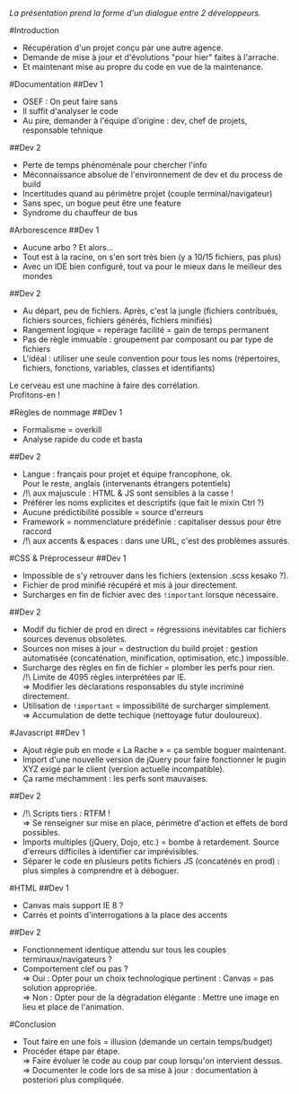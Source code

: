 _La présentation prend la forme d'un dialogue entre 2 développeurs._

#Introduction
- Récupération d'un projet conçu par une autre agence.
- Demande de mise à jour et d'évolutions "pour hier" faites à l'arrache.
- Et maintenant mise au propre du code en vue de la maintenance.


#Documentation
##Dev 1
- OSEF : On peut faire sans
- Il suffit d'analyser le code
- Au pire, demander à l'équipe d'origine : dev, chef de projets, responsable tehnique

##Dev 2
- Perte de temps phénoménale pour chercher l'info
- Méconnaissance absolue de l'environnement de dev et du process de build
- Incertitudes quand au périmètre projet (couple terminal/navigateur)
- Sans spec, un bogue peut être une feature
- Syndrome du chauffeur de bus


#Arborescence
##Dev 1
- Aucune arbo ? Et alors...
- Tout est à la racine, on s'en sort très bien (y a 10/15 fichiers, pas plus)
- Avec un IDE bien configuré, tout va pour le mieux dans le meilleur des mondes

##Dev 2
- Au départ, peu de fichiers. Après, c'est la jungle (fichiers contribués, fichiers sources, fichiers générés, fichiers minifiés)
- Rangement logique = repérage facilité = gain de temps permanent
- Pas de règle immuable : groupement par composant ou par type de fichiers
- L'idéal : utiliser une seule convention pour tous les noms (répertoires, fichiers, fonctions, variables, classes et identifiants)

Le cerveau est une machine à faire des corrélation.   
Profitons-en !


#Règles de nommage
##Dev 1
- Formalisme = overkill
- Analyse rapide du code et basta

##Dev 2
- Langue : français pour projet et équipe francophone, ok.   
Pour le reste, anglais (intervenants étrangers potentiels)
- /!\ aux majuscule : HTML & JS sont sensibles à la casse ! 
- Préférer les noms explicites et descriptifs (que fait le mixin Ctrl ?)
- Aucune prédictibilité possible = source d'erreurs
- Framework = nommenclature prédéfinie : capitaliser dessus pour être raccord
- /!\ aux accents & espaces : dans une URL, c'est des problèmes assurés.


#CSS & Préprocesseur
##Dev 1
- Impossible de s'y retrouver dans les fichiers (extension .scss kesako ?).
- Fichier de prod minifié récupéré et mis à jour directement.
- Surcharges en fin de fichier avec des `!important` lorsque nécessaire.

##Dev 2
- Modif du fichier de prod en direct = régressions inévitables car fichiers sources devenus obsolètes.
- Sources non mises à jour = destruction du build projet : gestion automatisée (concaténation, minification, optimisation, etc.) impossible.
- Surcharge des règles en fin de fichier = plomber les perfs pour rien.   
/!\ Limite de 4095 règles interprétées par IE.   
=> Modifier les déclarations responsables du style incriminé directement.
- Utilisation de `!important` = impossibilité de surcharger simplement.   
=> Accumulation de dette techique (nettoyage futur douloureux).


#Javascript
##Dev 1
- Ajout régie pub en mode « La Rache » = ça semble boguer maintenant.
- Import d'une nouvelle version de jQuery pour faire fonctionner le pugin XYZ exigé par le client (version actuelle incompatible).
- Ça rame méchamment : les perfs sont mauvaises.

##Dev 2
- /!\ Scripts tiers : RTFM !   
=> Se renseigner sur mise en place, périmètre d'action et effets de bord possibles.
- Imports multiples (jQuery, Dojo, etc.) = bombe à retardement. Source d'erreurs difficiles à identifier car imprévisibles.
- Séparer le code en plusieurs petits fichiers JS (concaténés en prod) : plus simples à comprendre et à déboguer.


#HTML
##Dev 1
- Canvas mais support IE 8 ?
- Carrés et points d'interrogations à la place des accents

##Dev 2
- Fonctionnement identique attendu sur tous les couples terminaux/navigateurs ?
- Comportement clef ou pas ?   
=> Oui : Opter pour un choix technologique pertinent : Canvas = pas solution appropriée.   
=> Non : Opter pour de la dégradation élégante : Mettre une image en lieu et place de l'animation.


#Conclusion
- Tout faire en une fois = illusion (demande un certain temps/budget)
- Procéder étape par étape.   
=> Faire évoluer le code au coup par coup lorsqu'on intervient dessus.   
=> Documenter le code lors de sa mise à jour : documentation à posteriori plus compliquée.
